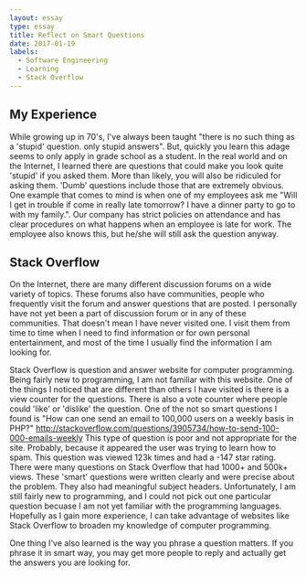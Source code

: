 ```yaml
---
layout: essay
type: essay
title: Reflect on Smart Questions
date: 2017-01-19
labels:
  - Software Engineering
  - Learning
  - Stack Overflow
---
```


## My Experience

While growing up in 70's, I've always been taught "there is no such thing as a 'stupid' question. only stupid answers".  But, quickly you learn this adage seems to only apply in grade school as a student.  In the real world and on the Internet, I learned there are questions that could make you look quite 'stupid' if you asked them.  More than likely, you will also be ridiculed for asking them.  'Dumb' questions include those that are extremely obvious.  One example that comes to mind is when one of my employees ask me "Will I get in trouble if come in really late tomorrow?  I have a dinner party to go to with my family.".  Our company has strict policies on attendance and has clear procedures on what happens when an employee is late for work.  The employee also knows this, but he/she will still ask the question anyway. 

## Stack Overflow

On the Internet, there are many different discussion forums on a wide variety of topics.  These forums also have communities, people who frequently visit the forum and answer questions that are posted.  I personally have not yet been a part of discussion forum or in any of these communities.  That doesn't mean I have never visited one.  I visit them from time to time when I need to find information or for own personal entertainment, and most of the time I usually find the information I am looking for. 

Stack Overflow is question and answer website for computer programming.  Being fairly new to programming, I am not familiar with this website.  One of the things I noticed that are different than others I have visited is there is a view counter for the questions.  There is also a vote counter where people could 'like' or 'dislike' the question.  One of the not so smart questions I found is "How can one send an email to 100,000 users on a weekly basis in PHP?" http://stackoverflow.com/questions/3905734/how-to-send-100-000-emails-weekly  This type of question is poor and not appropriate for the site.  Probably, because it appeared the user was trying to learn how to spam.  This question was viewed 123k times and had a -147 star rating.  There were many questions on Stack Overflow that had 1000+ and 500k+ views.  These 'smart' questions were written clearly and were precise about the problem.  They also had meaningful subject headers.  Unfortunately, I am still fairly new to programming, and I could not pick out one particular question becuase I am not yet familiar with the programming languages.  Hopefully as I gain more experience, I can take advantage of websites like Stack Overflow to broaden my knowledge of computer programming.

One thing I've also learned is the way you phrase a question matters.  If you phrase it in smart way, you may get more people to reply and actually get the answers you are looking for.
